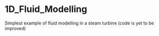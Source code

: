 # 1D_Fluid_Modelling
Simplest example of fluid modelling in a steam turbine (code is yet to be improved)
